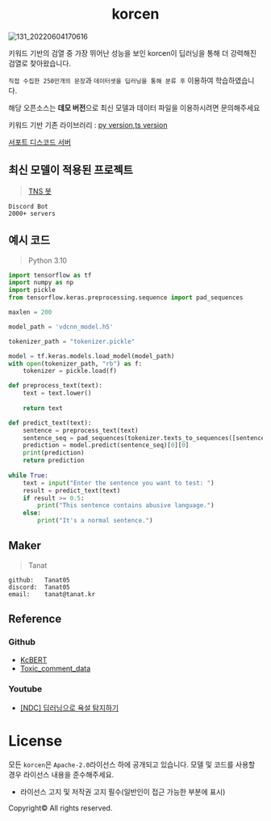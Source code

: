 <div align="center">
  <h1>korcen</h1>
</div>

![131_20220604170616](https://user-images.githubusercontent.com/85154556/171998341-9a7439c8-122f-4a9f-beb6-0e0b3aad05ed.png)


키워드 기반의 검열 중 가장 뛰어난 성능을 보인 korcen이 딥러닝을 통해 더 강력해진 검열로 찾아왔습니다.

`직접 수집한 250만개의 문장`과 `데이터셋을 딥러닝을 통해 분류 후` 이용하여 학습하였습니다.

해당 오픈소스는 **데모 버전**으로 최신 모델과 데이터 파일을 이용하시려면 문의해주세요

키워드 기반 기존 라이브러리 : [py version](https://github.com/KR-korcen/korcen),[ts version](https://github.com/KR-korcen/korcen.ts)

[서포트 디스코드 서버](https://discord.gg/wyTU3ZQBPE)

## 최신 모델이 적용된 프로젝트
>[TNS 봇](https://discord.com/api/oauth2/authorize?client_id=848795383751639080&permissions=8&scope=bot%20applications.commands)
```
Discord Bot
2000+ servers
```
## 예시 코드
>Python 3.10
```py
import tensorflow as tf
import numpy as np
import pickle
from tensorflow.keras.preprocessing.sequence import pad_sequences

maxlen = 200

model_path = 'vdcnn_model.h5'

tokenizer_path = "tokenizer.pickle"

model = tf.keras.models.load_model(model_path)
with open(tokenizer_path, "rb") as f:
    tokenizer = pickle.load(f)

def preprocess_text(text):
    text = text.lower()
    
    return text

def predict_text(text):
    sentence = preprocess_text(text)
    sentence_seq = pad_sequences(tokenizer.texts_to_sequences([sentence]), maxlen=maxlen)
    prediction = model.predict(sentence_seq)[0][0]
    print(prediction)
    return prediction
    
while True:
    text = input("Enter the sentence you want to test: ")
    result = predict_text(text)
    if result >= 0.5:
        print("This sentence contains abusive language.")
    else:
        print("It's a normal sentence.")
```


## Maker


>Tanat
```
github:   Tanat05
discord:  Tanat05
email:    tanat@tanat.kr
```

## Reference

### Github
- [KcBERT](https://github.com/Beomi/KcBERT/)
- [Toxic_comment_data](https://github.com/songys/Toxic_comment_data)

### Youtube
- [[NDC] 딥러닝으로 욕설 탐지하기](https://youtu.be/K4nU7yXy7R8)


# License
모든 `korcen`은 `Apache-2.0`라이선스 하에 공개되고 있습니다. 모델 및 코드를 사용할 경우 라이선스 내용을 준수해주세요. 

- 라이선스 고지 및 저작권 고지 필수(일반인이 접근 가능한 부분에 표시)

Copyright© All rights reserved.
